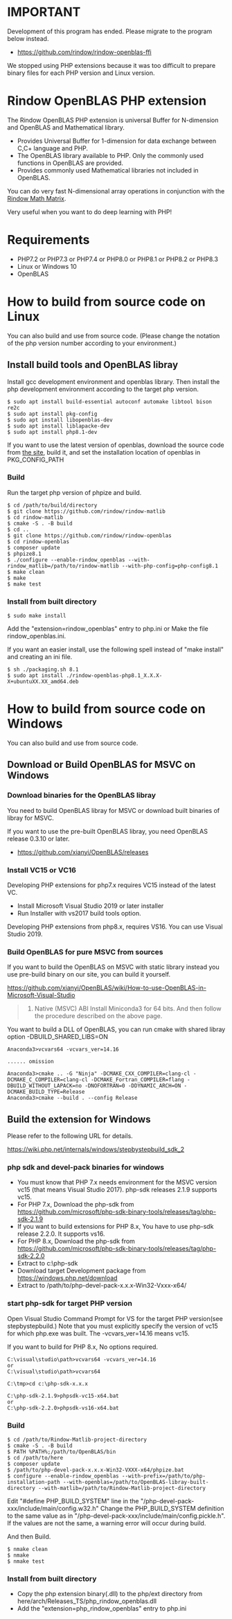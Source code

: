 IMPORTANT
=========
Development of this program has ended.
Please migrate to the program below instead.

- https://github.com/rindow/rindow-openblas-ffi

We stopped using PHP extensions because it was too difficult to prepare binary files for each PHP version and Linux version.

Rindow OpenBLAS PHP extension
=============================
The Rindow OpenBLAS PHP extension is universal Buffer for N-dimension and OpenBLAS and Mathematical library.

- Provides Universal Buffer for 1-dimension for data exchange between C,C+ language and PHP.
- The OpenBLAS library available to PHP. Only the commonly used functions in OpenBLAS are provided.
- Provides commonly used Mathematical libraries not included in OpenBLAS.

You can do very fast N-dimensional array operations in conjunction with the [Rindow Math Matrix](https://github.com/rindow/rindow-math-matrix).

Very useful when you want to do deep learning with PHP!

Requirements
============

- PHP7.2 or PHP7.3 or PHP7.4 or PHP8.0 or PHP8.1 or PHP8.2 or PHP8.3
- Linux or Windows 10
- OpenBLAS

How to build from source code on Linux
======================================
You can also build and use from source code.
(Please change the notation of the php version number according to your environment.)

Install build tools and OpenBLAS libray
---------------------------------------
Install gcc development environment and openblas library.
Then install the php development environment according to the target php version.

```shell
$ sudo apt install build-essential autoconf automake libtool bison re2c
$ sudo apt install pkg-config
$ sudo apt install libopenblas-dev
$ sudo apt install liblapacke-dev
$ sudo apt install php8.1-dev
```
 If you want to use the latest version of openblas, download the source code from [the site](https://github.com/xianyi/OpenBLAS/releases), build it, and set the installation location of openblas in PKG_CONFIG_PATH

### Build
Run the target php version of phpize and build.

```shell
$ cd /path/to/build/directory
$ git clone https://github.com/rindow/rindow-matlib
$ cd rindow-matlib
$ cmake -S . -B build
$ cd ..
$ git clone https://github.com/rindow/rindow-openblas
$ cd rindow-openblas
$ composer update
$ phpize8.1
$ ./configure --enable-rindow_openblas --with-rindow_matlib=/path/to/rindow-matlib --with-php-config=php-config8.1
$ make clean
$ make
$ make test
```

### Install from built directory

```shell
$ sudo make install
```
Add the "extension=rindow_openblas" entry to php.ini or Make the file rindow_openblas.ini.

If you want an easier install, use the following spell instead of "make install" and creating an ini file.

```shell
$ sh ./packaging.sh 8.1
$ sudo apt install ./rindow-openblas-php8.1_X.X.X-X+ubuntuXX.XX_amd64.deb
```

How to build from source code on Windows
========================================
You can also build and use from source code.


Download or Build OpenBLAS for MSVC on Windows
----------------------------------------------
### Download binaries for the OpenBLAS libray
You need to build OpenBLAS libray for MSVC or download built binaries of libray for MSVC.

If you want to use the pre-built OpenBLAS libray, you need OpenBLAS release 0.3.10 or later.

- https://github.com/xianyi/OpenBLAS/releases

### Install VC15 or VC16
Developing PHP extensions for php7.x requires VC15 instead of the latest VC.

- Install Microsoft Visual Studio 2019 or later installer
- Run Installer with vs2017 build tools option.

Developing PHP extensions from php8.x, requires VS16. You can use Visual Studio 2019.

### Build OpenBLAS for pure MSVC from sources
If you want to build the OpenBLAS on MSVC with static library instead you use pre-build binary on our site, you can build it yourself.

https://github.com/xianyi/OpenBLAS/wiki/How-to-use-OpenBLAS-in-Microsoft-Visual-Studio
> 1. Native (MSVC) ABI
> Install Miniconda3 for 64 bits. And then follow the procedure described on the above page.

You want to build a DLL of OpenBLAS, you can run cmake with shared libray option -DBUILD_SHARED_LIBS=ON

```shell
Anaconda3>vcvars64 -vcvars_ver=14.16

...... omission

Anaconda3>cmake .. -G "Ninja" -DCMAKE_CXX_COMPILER=clang-cl -DCMAKE_C_COMPILER=clang-cl -DCMAKE_Fortran_COMPILER=flang -DBUILD_WITHOUT_LAPACK=no -DNOFORTRAN=0 -DDYNAMIC_ARCH=ON -DCMAKE_BUILD_TYPE=Release
Anaconda3>cmake --build . --config Release
```

Build the extension for Windows
-------------------------------

Please refer to the following URL for details.

https://wiki.php.net/internals/windows/stepbystepbuild_sdk_2

### php sdk and devel-pack binaries for windows

- You must know that PHP 7.x needs environment for the MSVC version vc15 (that means Visual Studio 2017). php-sdk releases 2.1.9 supports vc15.
- For PHP 7.x, Download the php-sdk from https://github.com/microsoft/php-sdk-binary-tools/releases/tag/php-sdk-2.1.9
- If you want to build extensions for PHP 8.x, You have to use php-sdk release 2.2.0. It supports vs16.
- For PHP 8.x, Download the php-sdk from https://github.com/microsoft/php-sdk-binary-tools/releases/tag/php-sdk-2.2.0
- Extract to c:\php-sdk
- Download target Development package from https://windows.php.net/download
- Extract to /path/to/php-devel-pack-x.x.x-Win32-Vxxx-x64/

### start php-sdk for target PHP version

Open Visual Studio Command Prompt for VS for the target PHP version(see stepbystepbuild.)
Note that you must explicitly specify the version of vc15 for which php.exe was built.
The -vcvars_ver=14.16 means vc15.

If you want to build for PHP 8.x, No options required.

```shell
C:\visual\studio\path>vcvars64 -vcvars_ver=14.16
or
C:\visual\studio\path>vcvars64

C:\tmp>cd c:\php-sdk-x.x.x

C:\php-sdk-2.1.9>phpsdk-vc15-x64.bat
or
C:\php-sdk-2.2.0>phpsdk-vs16-x64.bat

```

### Build

```shell
$ cd /path/to/Rindow-Matlib-project-directory
$ cmake -S . -B build
$ PATH %PATH%;/path/to/OpenBLAS/bin
$ cd /path/to/here
$ composer update
$ /path/to/php-devel-pack-x.x.x-Win32-VXXX-x64/phpize.bat
$ configure --enable-rindow_openblas --with-prefix=/path/to/php-installation-path --with-openblas=/path/to/OpenBLAS-libray-built-directory --with-matlib=/path/to/Rindow-Matlib-project-directory
```
Edit "#define PHP_BUILD_SYSTEM" line in the "/php-devel-pack-xxx/include/main/config.w32.h"
Change the PHP_BUILD_SYSTEM definition to the same value as in "/php-devel-pack-xxx/include/main/config.pickle.h". If the values are not the same, a warning error will occur during build.

And then Build.

```shell
$ nmake clean
$ nmake
$ nmake test
```

### Install from built directory

- Copy the php extension binary(.dll) to the php/ext directory from here/arch/Releases_TS/php_rindow_openblas.dll
- Add the "extension=php_rindow_openblas" entry to php.ini
